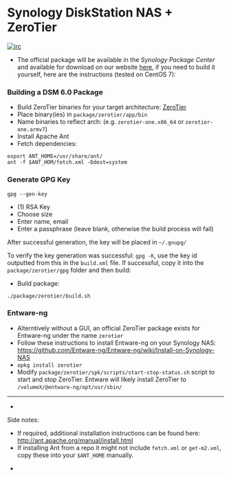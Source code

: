 Synology DiskStation NAS + ZeroTier
======

[![irc](https://img.shields.io/badge/IRC-%23zerotier%20on%20freenode-orange.svg)](https://webchat.freenode.net/?channels=zerotier)

 - The official package will be available in the *Synology Package Center* and available for download on our website [here](https://www.zerotier.com/product-one.shtml), if you need to build it yourself, here are the instructions (tested on CentOS 7):

### Building a DSM 6.0 Package

 - Build ZeroTier binaries for your target architecture: [ZeroTier](https://github.com/zerotier/ZeroTierOne)
 - Place binary(ies) in `package/zerotier/app/bin`
 - Name binaries to reflect arch: (e.g. `zerotier-one.x86_64` or `zerotier-one.armv7`)
 - Install Apache Ant
 - Fetch dependencies:

```
export ANT_HOME=/usr/share/ant/ 
ant -f $ANT_HOM/fetch.xml -Ddest=system
```

### Generate GPG Key
`gpg --gen-key`
 - (1) RSA Key
 - Choose size
 - Enter name, email
 - Enter a passphrase (leave blank, otherwise the build process will fail)

After successful generation, the key will be placed in `~/.gnupg/`

To verify the key generation was successful: `gpg -K`, use the key id outputted from this in the `build.xml` file.
If successful, copy it into the `package/zerotier/gpg` folder and then build:

 - Build package:
 ```
 ./package/zerotier/build.sh
 ```

### Entware-ng
 - Alterntively without a GUI, an official ZeroTier package exists for Entware-ng under the name `zerotier`
 - Follow these instructions to install Entware-ng on your Synology NAS: https://github.com/Entware-ng/Entware-ng/wiki/Install-on-Synology-NAS
 - `opkg install zerotier`
 - Modify `package/zerotier/spk/scripts/start-stop-status.sh` script to start and stop ZeroTier. Entware will likely install ZeroTier to `/volumeX/@entware-ng/opt/usr/sbin/`
***

*
Side notes:
 - If required, additional installation instructions can be found here: http://ant.apache.org/manual/install.html
 - If installing Ant from a repo it might not include `fetch.xml` or `get-m2.xml`, copy these into your `$ANT_HOME` manually.
*

